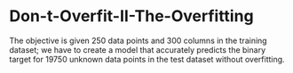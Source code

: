 # Don-t-Overfit-II-The-Overfitting
The objective is given 250 data points and 300 columns in the training dataset; we have to create a model that accurately predicts the binary target for 19750 unknown data points in the test dataset without overfitting.
